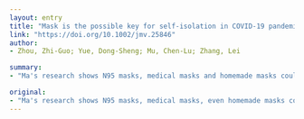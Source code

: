```yaml
---
layout: entry
title: "Mask is the possible key for self-isolation in COVID-19 pandemic"
link: "https://doi.org/10.1002/jmv.25846"
author:
- Zhou, Zhi-Guo; Yue, Dong-Sheng; Mu, Chen-Lu; Zhang, Lei

summary:
- "Ma's research shows N95 masks, medical masks and homemade masks could block at least 90% of the virus in aerosols. The study puts the debate on whether the public wear masks back on the table. This article is protected by copyright. All rights reserved. It's protected by the copyright of Chinese Center for Disease Control and Prevention. Researchers say N95, medical, homemade, even homemade. masks can block 90% of. the virus."

original:
- "Ma's research shows N95 masks, medical masks, even homemade masks could block at least 90% of the virus in aerosols(1) . This study puts the debate on whether the public wear masks back on the table. Recently Science interviewed Dr. Gao, director-general of Chinese Center for Disease Control and Prevention (CDC). This article is protected by copyright. All rights reserved."
---
```


